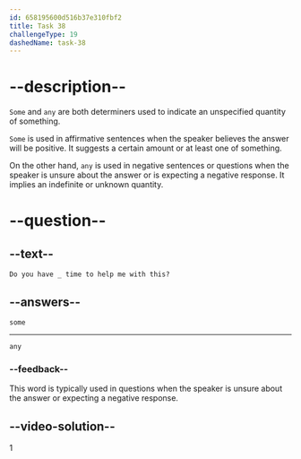 ```yaml
---
id: 658195600d516b37e310fbf2
title: Task 38
challengeType: 19
dashedName: task-38
---
```


# --description--

`Some` and `any` are both determiners used to indicate an unspecified quantity of something.

`Some` is used in affirmative sentences when the speaker believes the answer will be positive. It suggests a certain amount or at least one of something. 

On the other hand, `any` is used in negative sentences or questions when the speaker is unsure about the answer or is expecting a negative response. It implies an indefinite or unknown quantity.

# --question--

## --text--

`Do you have _ time to help me with this?`

## --answers--

`some`

---

`any`

### --feedback--

This word is typically used in questions when the speaker is unsure about the answer or expecting a negative response.

## --video-solution--

1
